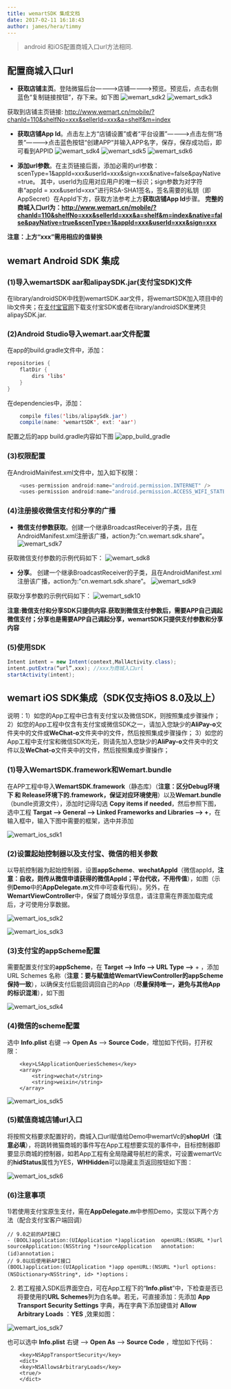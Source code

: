 ```yaml
---
title: wemartSDK 集成文档
date: 2017-02-11 16:18:43
author: james/hera/timmy
---
```


> android 和iOS配置商城入口url方法相同.

## 配置商城入口url
- **获取店铺主页**。登陆微猫后台————>店铺————>预览。预览后，点击右侧蓝色“复制链接按钮”，存下来。如下图
![wemart_sdk2](/static/wemart_sdk1.png)
![wemart_sdk3](/static/wemart_sdk3.png)

获取到店铺主页链接: http://www.wemart.cn/mobile/?chanId=110&shelfNo=xxx&sellerId=xxx&a=shelf&m=index

- **获取店铺App Id**。点击左上方“店铺设置”或者“平台设置”————>点击左侧“场景“————>点击蓝色按钮“创建APP“并输入APP名字，保存，保存成功后，即可看到APPID
![wemart_sdk4](/static/wemart_sdk4.png)
![wemart_sdk5](/static/wemart_sdk5.png)
![wemart_sdk6](/static/wemart_sdk6.png)

- **添加url参数**。在主页链接后面，添加必需的url参数：scenType=1&appId=xxx&userId=xxx&sign=xxx&native=false&payNative=true。
其中，userId为应用对应用户的唯一标识；sign参数为对字符串“appId = xxx&userId=xxx”进行RSA-SHA1签名，签名需要的私钥（即AppSecret）在AppId下方，获取方法参考上方**获取店铺App Id**步骤。
**完整的商城入口url为：http://www.wemart.cn/mobile/?chanId=110&shelfNo=xxx&sellerId=xxx&a=shelf&m=index&native=false&payNative=true&scenType=1&appId=xxx&userId=xxx&sign=xxx**

**注意：上方“xxx”需用相应的值替换**

## wemart Android SDK 集成

### (1)导入wemartSDK aar和alipaySDK.jar(支付宝SDK)文件
在library/androidSDK中找到wemartSDK.aar文件，将wemartSDK加入项目中的lib文件夹；在[支付宝官网](https://doc.open.alipay.com/doc2/detail.htm?treeId=54&articleId=104509&docType=1)下载支付宝SDK或者在library/androidSDK里拷贝alipaySDK.jar.
### (2)Android Studio导入wemart.aar文件配置
在app的build.gradle文件中，添加：
```java
repositories {
    flatDir {
        dirs 'libs'
    }
}
```
在dependencies中，添加：
```java
    compile files('libs/alipaySdk.jar')
    compile(name: 'wemartSDK', ext: 'aar')
```
配置之后的app build.gradle内容如下图
![app_build_gradle](/static/wemart_build_gradle.png)

### (3)权限配置
在AndroidMainifest.xml文件中，加入如下权限：
```java
    <uses-permission android:name="android.permission.INTERNET" />
    <uses-permission android:name="android.permission.ACCESS_WIFI_STATE" />
```

### (4)注册接收**微信支付和分享的广播**
- **微信支付参数获取**。创建一个继承BroadcastReceiver的子类，且在AndroidManifest.xml注册该广播，action为:”cn.wemart.sdk.share”。
![wemart_sdk7](/static/wemart_sdk9.png)

获取微信支付参数的示例代码如下：
![wemart_sdk8](/static/wemart_sdk8.png)

- **分享**。 创建一个继承BroadcastReceiver的子类，且在AndroidManifest.xml注册该广播，action为:”cn.wemart.sdk.share”。
![wemart_sdk9](/static/wemart_sdk10.png)

获取分享参数的示例代码如下：
![wemart_sdk10](/static/wemart_sdk11.png)

**注意:微信支付和分享SDK只提供内容.获取到微信支付参数后，需要APP自己调起微信支付；分享也是需要APP自己调起分享，wemartSDK只提供支付参数和分享内容**

### (5)使用SDK
```java
Intent intent = new Intent(context,MallActivity.class);
intent.putExtra(“url”,xxx);	//xxx为商城入口url
startActivity(intent);
```

## wemart iOS SDK集成（SDK仅支持iOS 8.0及以上）
说明：1）如您的App工程中已含有支付宝以及微信SDK，则按照集成步骤操作；
 2）如您的App工程中仅含有支付宝或微信SDK之一，请加入您缺少的**AliPay-o**文件夹中的文件或**WeChat-o**文件夹中的文件，然后按照集成步骤操作；
 3）如您的App工程中支付宝和微信SDK均无，则请先加入您缺少的**AliPay-o**文件夹中的文件以及**WeChat-o**文件夹中的文件，然后按照集成步骤操作；
 
### (1)导入WemartSDK.framework和Wemart.bundle
 在APP工程中导入**WemartSDK.framework**（静态库）（**注意：区分Debug环境下 和 Release环境下的.framework，保证对应环境使用**）以及**Wemart.bundle**（bundle资源文件），添加时记得勾选 **Copy items if needed**，然后参照下图，选中工程 **Targat —> General —> Linked Frameworks and Libraries —>  +**，在输入框中，输入下图中需要的框架，选中并添加

![wemart_ios_sdk1](/static/wemart_ios_sdk1.png)

### (2)设置起始控制器以及支付宝、微信的相关参数
以导航控制器为起始控制器，设置**appScheme**、**wechatAppId**（微信appId，**注意：自收，则传从微信申请获得的微信AppId；平台代收，不用传值**），如图（示例**Demo**中的**AppDelegate.m**文件中可查看代码）。另外，在**WemartViewController**中，保留了商城分享信息，请注意需在界面加载完成后，才可使用分享数据。

![wemart_ios_sdk2](/static/wemart_ios_sdk2.png)

![wemart_ios_sdk3](/static/wemart_ios_sdk3.png)

### (3)支付宝的appScheme配置
需要配置支付宝的**appScheme**，在 **Target —> Info —> URL Type —>**  + ，添加URL Schemes 名称（**注意：要与赋值给WemartViewController的appScheme保持一致**），以确保支付后能回调回自己的App（**尽量保持唯一，避免与其他App的标识混淆**），如下图

![wemart_ios_sdk4](/static/wemart_ios_sdk4.png)

### (4)微信的scheme配置
选中 **Info.plist** 右键 —> **Open As** —> **Source Code**，增加如下代码，打开权限：
```objc
    <key>LSApplicationQueriesSchemes</key>
    <array>
        <string>wechat</string>
        <string>weixin</string>
    </array>
```

![wemart_ios_sdk5](/static/wemart_ios_sdk5.png)

### (5)赋值商城店铺url入口
将按照文档要求配置好的，商城入口url赋值给Demo中wemartVc的**shopUrl**（**注意必填**），将跳转微猫商城的事件写在App工程想要实现的事件中，目标控制器即要显示商城的控制器，如若App工程有全局隐藏导航栏的需求，可设置wemartVc的**hidStatus**属性为YES，**WHHidden**可以隐藏主页返回按钮如下图：

![wemart_ios_sdk6](/static/wemart_ios_sdk6.png)


### (6)**注意事项**
1)若使用支付宝原生支付，需在**AppDelegate.m**中参照Demo，实现以下两个方法（配合支付宝客户端回调）

```objc
// 9.0之前的API接口
- (BOOL)application:(UIApplication *)application  openURL:(NSURL *)url  sourceApplication:(NSString *)sourceApplication   annotation:(id)annotation；
// 9.0以后使用新API接口
(BOOL)application:(UIApplication *)app openURL:(NSURL *)url options:(NSDictionary<NSString*, id> *)options；
```

2) 若工程接入SDK后界面空白，可在App工程下的“**Info.plist**”中，下检查是否已将要使用的**URL Schemes**列为白名单。若无，可直接添加：先添加 **App Transport Security Settings** 字典，再在字典下添加键值对 **Allow Arbitrary Loads** ：**YES** ,效果如图：

![wemart_ios_sdk7](/static/wemart_ios_sdk7.png)

也可以选中 **Info.plist** 右键 —> **Open As** —> **Source Code** ，增加如下代码：
```objc
    <key>NSAppTransportSecurity</key>
    <dict>
    <key>NSAllowsArbitraryLoads</key>
    <true/>
    </dict>
```